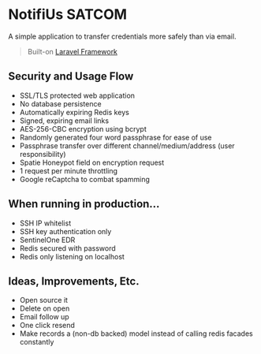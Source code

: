 # NotifiUs SATCOM

A simple application to transfer credentials more safely than via email. 

> Built-on [Laravel Framework](https://laravel.com)

## Security and Usage Flow

* SSL/TLS protected web application
* No database persistence
* Automatically expiring Redis keys
* Signed, expiring email links
* AES-256-CBC encryption using bcrypt
* Randomly generated four word passphrase for ease of use
* Passphrase transfer over different channel/medium/address (user responsibility)
* Spatie Honeypot field on encryption request
* 1 request per minute throttling
* Google reCaptcha  to combat spamming

## When running in production...

* SSH IP whitelist
* SSH key authentication only
* SentinelOne EDR
* Redis secured with password
* Redis only listening on localhost

## Ideas, Improvements, Etc.

- Open source it
- Delete on open
- Email follow up
- One click resend
- Make records a (non-db backed) model instead of calling redis facades constantly


